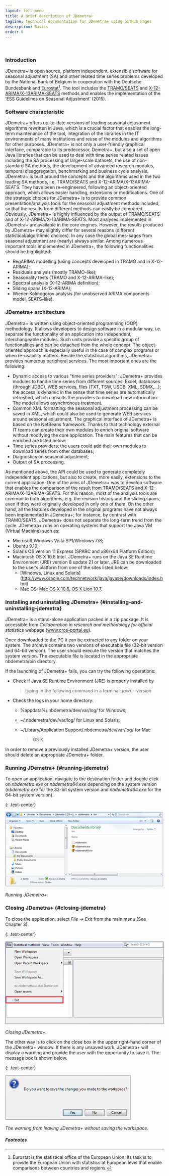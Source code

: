 ```yaml
---
layout: left-menu
title: A brief description of JDemetra+
tagline: technical documentation for JDemetra+ using GitHub Pages
description: Basics
order: 0
---
```

<br/>
  
### Introduction

JDemetra+ is open source, platform independent, extensible software for 
seasonal adjustment (SA) and other related time series problems 
developed by the National Bank of Belgium in cooperation with the 
Deutsche Bundesbank and [Eurostat](http://ec.europa.eu/eurostat)[^1].
The tool includes the [TRAMO/SEATS](../../sa/methods/tramosetas) 
and [X-12-ARIMA/X-13ARIMA-SEATS](../../quick-start/sa-process.html#manual-interventions) methods and enables the implementation of the ‘ESS 
Guidelines on Seasonal Adjustment’ (2015). 

### Software characteristic

JDemetra+ offers up-to-date versions of leading seasonal adjustment 
algorithms rewritten in Java, which is a crucial factor that enables the 
long-term maintenance of the tool, integration of the libraries in the 
IT environments of many institutions and reuse of the modules and 
algorithms for other purposes. JDemetra+ is not only a user-friendly 
graphical interface, comparable to its predecessor, Demetra+, but also 
a set of open Java libraries that can be used to deal with time series 
related issues including the SA processing of large-scale datasets, the 
use of non-standard SA methods, the development of advanced research 
modules, temporal disaggregation, benchmarking and business cycle 
analysis. JDemetra+ is built around the concepts and the algorithms used 
in the two leading SA methods, i.e. TRAMO/SEATS and 
X-12-ARIMA/X-13ARIMA-SEATS. They have been re-engineered, following an 
object-oriented approach, which allows easier handling, extensions or 
modifications. One of the strategic choices for JDemetra+ is to provide 
common presentation/analysis tools for the seasonal adjustment methods 
included, so that the results from different methods can easily be 
compared. Obviously, JDemetra+ is highly influenced by the output of 
TRAMO/SEATS and of X-12-ARIMA/X-13ARIMA-SEATS. Most analyses 
implemented in JDemetra+ are available in the core engines. However, the 
results produced by JDemetra+ may slightly differ for several reasons 
(different statistical/algorithmic choices). In any case the global 
mes-sages from seasonal adjustment are (nearly) always similar. Among 
numerous important tools implemented in JDemetra+, the following 
functionalities should be highlighted:
* RegARIMA modelling (using concepts developed in TRAMO and in X-12-ARIMA); 
* Residuals analysis (mostly TRAMO-like); 
* Seasonality tests (TRAMO and X-12-ARIMA-like); 
* Spectral analysis (X-12-ARIMA definition); 
* Sliding spans (X-12-ARIMA); 
* Wiener-Kolmogorov analysis (for unobserved ARIMA components model, SEATS-like). 

### JDemetra+ architecture

JDemetra+ is written using object-oriented programming 
(OOP) methodology. It allows developers to design software in a modular 
way, i.e. separate the functionality of an application into independent, 
interchangeable modules. Such units provide a specific group of 
functionalities and can be detached from the whole concept. The 
object-oriented approach is especially useful in the case of complex 
programs or when re-usability matters. Beside the statistical algorithms, 
JDemetra+ provides numerous peripheral services. The most important ones 
are the following: 
* Dynamic access to various "time series providers": JDemetra+ provides modules to handle time series from different sources: 
Excel, databases (through JDBC), WEB services, files (TXT, TSW, USCB, 
XML, SDMX,...); the access is dynamic in the sense that time series are 
automatically refreshed, which consults the providers to download new 
information. The model allows asynchronous treatment. 
* Common XML formatting: the seasonal adjustment processing can be saved in XML, 
which could also be used to generate WEB services around seasonal 
adjustment. The graphical interface of JDemetra+ is based on the 
NetBeans framework. Thanks to that technology external IT teams can 
create their own modules to enrich original software without modifying 
the core application. The main features that can be enriched are listed 
below:
* Time series providers: the users could add their own modules to 
download series from other databases; 
* Diagnostics on seasonal adjustment; 
* Output of SA processing.
 
As mentioned above, the API could be used to generate completely independent applications, but also to 
create, more easily, extensions to the current application. One of the 
aims of JDemetra+ was to develop software that enables the comparison of 
the result from TRAMO/SEATS and X-12-ARIMA/X-13ARIMA-SEATS. For this 
reason, most of the analysis tools are common to both algorithms, e.g. 
the revision history and the sliding spans, even if they were originally 
developed in only one of them. On the other hand, all the features 
developed in the original programs have not always been implemented in 
JDemetra+; for instance, by contrast with TRAMO/SEATS, JDemetra+ does 
not separate the long-term trend from the cycle. JDemetra+ runs on 
operating systems that support the Java VM (Virtual Machine) such as: 
* Microsoft Windows Vista SP1/Windows 7/8; 
* Ubuntu 9.10; 
* Solaris OS version 11 Express (SPARC and x86/x64 Platform Edition); 
* Macintosh OS X 10.6 Intel. 
JDemetra+ runs on the Java SE Runtime Environment (JRE) 
version 8 update 21 or later. JRE can be downloaded to the user’s 
platform from one of the sites listed below: 
	* [Windows, Linux and 
Solaris](http://www.oracle.com/technetwork/java/javase/downloads/index.h 
tml) 
	* Mac OS: [Mac OS X 10.6](http://support.apple.com/downloads), [OS X Lion 
10.7](http://www.oracle.com/technetwork/java/javase/downloads/index.html). 

### Installing and uninstalling JDemetra+ {#installing-and-uninstalling-jdemetra}

JDemetra+ is a stand-alone application packed in a zip package. It is
accessible from *Collaboration in research and methodology for official
statistics* webpage ([<span
class="underline">www.cros-portal.eu</span>](http://www.cros-portal.eu/)).

Once downloaded to the PC it can be extracted to any folder on your
system. The archive contains two versions of executable file (32-bit
version and 64-bit version). The user should execute the version that
matches the system version. The executable file is located in the
appropriate nbdemetra/bin directory.

If the launching of JDemetra+ fails, you can try the following
operations:

-   Check if Java SE Runtime Environment (JRE) is properly installed by
    > typing in the following command in a terminal: *java --version*

-   Check the logs in your home directory:

    -   %appdata%/.nbdemetra/dev/var/log/ for Windows;

    -   \~/.nbdemetra/dev/var/log/ for Linux and Solaris;

    -   \~/Library/Application Support/.nbdemetra/dev/var/log/ for Mac
        > OS X.

In order to remove a previously installed JDemetra+ version, the user
should delete an appropriate JDemetra+ folder.

### Running JDemetra+ {#running-jdemetra}

To open an application, navigate to the destination folder and double
click on *nbdemetra.exe* or *nbdemetra64.exe* depending on the system
version (*nbdemetra.exe* for the 32-bit system version and
*nbdemetra64.exe* for the 64-bit system version).

{: .text-center}

![Text](/assets/img/reference-manual/manual/A_Ref1.jpg)

*Running JDemetra+.*

### Closing JDemetra+ {#closing-jdemetra}

To close the application, select *File → Exit* from the main menu (See
Chapter 3).

{: .text-center}

![Text](/assets/img/reference-manual/manual/A_Ref2.jpg)

*Closing JDemetra+.*

The other way is to click on the close box in the upper right-hand
corner of the JDemetra+ window. If there is any unsaved work, JDemetra+
will display a warning and provide the user with the opportunity to save
it. The message box is shown below.

{: .text-center}

![Text](/assets/img/reference-manual/manual/A_Ref3.jpg)

*The warning from leaving JDemetra+ without saving the workspace.*

##### Footnotes

[^1]: Eurostat is the statistical office of the European Union. Its task is to provide the European Union with statistics at European level that enable comparisons between countries and regions.
